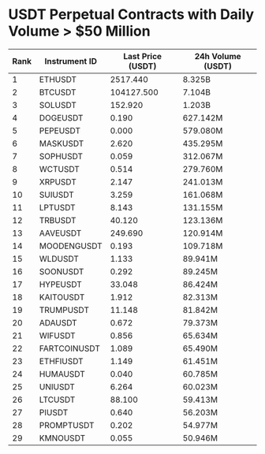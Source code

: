 # USDT Perpetual Contracts with Daily Volume > $50 Million

| Rank | Instrument ID | Last Price (USDT) | 24h Volume (USDT) |
|------|---------------|-------------------|-------------------|
| 1 | ETHUSDT | 2517.440 | 8.325B |
| 2 | BTCUSDT | 104127.500 | 7.104B |
| 3 | SOLUSDT | 152.920 | 1.203B |
| 4 | DOGEUSDT | 0.190 | 627.142M |
| 5 | PEPEUSDT | 0.000 | 579.080M |
| 6 | MASKUSDT | 2.620 | 435.295M |
| 7 | SOPHUSDT | 0.059 | 312.067M |
| 8 | WCTUSDT | 0.514 | 279.760M |
| 9 | XRPUSDT | 2.147 | 241.013M |
| 10 | SUIUSDT | 3.259 | 161.068M |
| 11 | LPTUSDT | 8.143 | 131.155M |
| 12 | TRBUSDT | 40.120 | 123.136M |
| 13 | AAVEUSDT | 249.690 | 120.914M |
| 14 | MOODENGUSDT | 0.193 | 109.718M |
| 15 | WLDUSDT | 1.133 | 89.941M |
| 16 | SOONUSDT | 0.292 | 89.245M |
| 17 | HYPEUSDT | 33.048 | 86.424M |
| 18 | KAITOUSDT | 1.912 | 82.313M |
| 19 | TRUMPUSDT | 11.148 | 81.842M |
| 20 | ADAUSDT | 0.672 | 79.373M |
| 21 | WIFUSDT | 0.856 | 65.634M |
| 22 | FARTCOINUSDT | 1.089 | 65.490M |
| 23 | ETHFIUSDT | 1.149 | 61.451M |
| 24 | HUMAUSDT | 0.040 | 60.785M |
| 25 | UNIUSDT | 6.264 | 60.023M |
| 26 | LTCUSDT | 88.100 | 59.413M |
| 27 | PIUSDT | 0.640 | 56.203M |
| 28 | PROMPTUSDT | 0.202 | 54.977M |
| 29 | KMNOUSDT | 0.055 | 50.946M |

